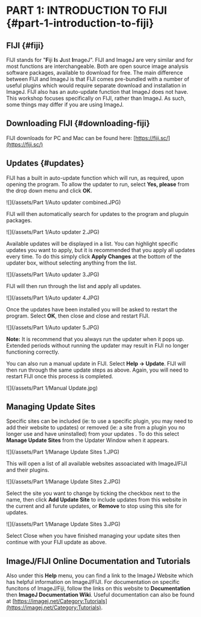 # PART 1: INTRODUCTION TO FIJI {#part-1-introduction-to-fiji}

## FIJI {#fiji}

FIJI stands for "**F**iji **I**s **J**ust **I**mageJ". FIJI and ImageJ are very similar and for most functions are interchangeable. Both are open source image analysis software packages, available to download for free. The main difference between FIJI and ImageJ is that FIJI comes pre-bundled with a number of useful plugins which would require separate download and installation in ImageJ. FIJI also has an auto-update function that ImageJ does not have. This workshop focuses specifically on FIJI, rather than ImageJ. As such, some things may differ if you are using ImageJ.

## Downloading FIJI {#downloading-fiji}

FIJI downloads for PC and Mac can be found here: [https://fiji.sc/](https://fiji.sc/)

## Updates {#updates}

FIJI has a built in auto-update function which will run, as required, upon opening the program. To allow the updater to run, select **Yes, please** from the drop down menu and click **OK**.

![](/assets/Part 1/Auto updater combined.JPG)

FIJI will then automatically search for updates to the program and pluguin packages.

![](/assets/Part 1/Auto updater 2.JPG)

Available updates will be displayed in a list. You can highlight specific updates you want to apply, but it is recommended that you apply all updates every time. To do this simply click **Apply Changes** at the bottom of the updater box, without selecting anything from the list.

![](/assets/Part 1/Auto updater 3.JPG)

FIJI will then run through the list and apply all updates.

![](/assets/Part 1/Auto updater 4.JPG)

Once the updates have been installed you will be asked to restart the program. Select **OK**, then close and close and restart FIJI.

![](/assets/Part 1/Auto updater 5.JPG)

**Note:** It is recommend that you always run the updater when it pops up. Extended periods without running the updater may result in FIJI no longer functioning correctly.

You can also run a manual update in FIJI. Select **Help -&gt; Update**. FIJI will then run through the same update steps as above. Again, you will need to restart FIJI once this process is completed.

![](/assets/Part 1/Manual Update.jpg)

## Managing Update Sites

Specific sites can be included \(ie: to use a specific plugin, you may need to add their website to updates\) or removed \(ie: a site from a plugin you no longer use and have uninstalled\) from your updates . To do this select **Manage Update Sites** from the Updater Window when it appears.

![](/assets/Part 1/Manage Update Sites 1.JPG)

This will open a list of all available websites assoaciated with ImageJ/FIJI and their plugins.

![](/assets/Part 1/Manage Update Sites 2.JPG)

Select the site you want to change by ticking the checkbox next to the name, then click **Add Update Site** to include updates from this website in the current and all furute updates, or **Remove** to stop using this site for updates.

![](/assets/Part 1/Manage Update Sites 3.JPG)

Select Close when you have finished managing your update sites then continue with your FIJI update as above.

## ImageJ/FIJI Online Documentation and Tutorials

Also under this **Help** menu, you can find a link to the ImageJ Website which has helpful information on ImageJ/FIJI. For documentation on specific funcitons of ImageJ/Fiji, follow the links on this website to **Documentation** then **ImageJ Documentation Wiki**. Useful documentation can also be found at [https://imagej.net/Category:Tutorials](https://imagej.net/Category:Tutorials).

